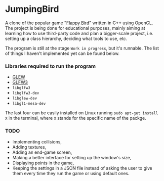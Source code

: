 # JumpingBird
A clone of the popular game "[Flappy Bird](https://en.wikipedia.org/wiki/Flappy_Bird)" written in C++ using OpenGL.
The project is being done for educational purposes, mainly aiming at learning how to use third-party code and plan a bigger-scale project,
i.e. setting up a class hierarchy, deciding what tools to use, etc.

The program is still at the stage `Work in progress`, but it's runnable. The list of things I haven't implemented yet can be found below.

### Libraries required to run the program
* [GLEW](http://glew.sourceforge.net/)
* [GLFW3](https://www.glfw.org/)
* `libglfw3`
* `libglfw3-dev`
* `libglew-dev`
* `libgl1-mesa-dev`

The last four can be easily installed on Linux running `sudo apt-get install X` in the terminal, where `X` stands for the specific name of the packge.

### TODO
* Implementing collisions,
* Adding textures,
* Adding an end-game screen,
* Making a better interface for setting up the window's size,
* Displaying points in the game,
* Keeping the settings in a JSON file instead of asking the user to give them every time they run the game or using default ones.

